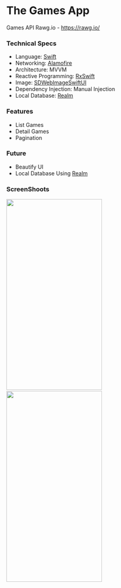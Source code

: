 # The Games App

Games API Rawg.io - https://rawg.io/

### Technical Specs
- Language: [Swift](https://swift.org/)
- Networking: [Alamofire](https://github.com/Alamofire/Alamofire)
- Architecture: MVVM
- Reactive Programming: [RxSwift](https://github.com/ReactiveX/RxSwift)
- Image: [SDWebImageSwiftUI](https://github.com/SDWebImage/SDWebImageSwiftUI)
- Dependency Injection: Manual Injection
- Local Database: [Realm](https://github.com/realm/realm-cocoa)

### Features
- List Games
- Detail Games
- Pagination


### Future
- Beautify UI
- Local Database Using [Realm](https://github.com/realm)


### ScreenShoots
<img src="https://user-images.githubusercontent.com/46983732/115996518-cd0c8b80-a609-11eb-8295-2e85d00bdf63.png" width="250" height= "500">&nbsp;&nbsp;&nbsp;&nbsp;<img src="https://user-images.githubusercontent.com/46983732/115996533-d8f84d80-a609-11eb-9be6-42df33a3bee7.png" width="250" height= "500">
